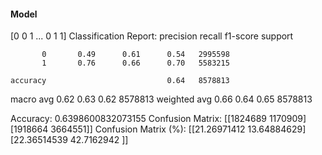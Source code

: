 #### Model
[0 0 1 ... 0 1 1]
Classification Report:
              precision    recall  f1-score   support

           0       0.49      0.61      0.54   2995598
           1       0.76      0.66      0.70   5583215

    accuracy                           0.64   8578813
   macro avg       0.62      0.63      0.62   8578813
weighted avg       0.66      0.64      0.65   8578813

Accuracy: 0.6398600832073155
Confusion Matrix:
[[1824689 1170909]
 [1918664 3664551]]
Confusion Matrix (%):
[[21.26971412 13.64884629]
 [22.36514539 42.7162942 ]]
